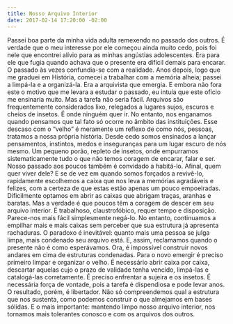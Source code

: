 ```yaml
---
title: Nosso Arquivo Interior
date: 2017-02-14 17:20:00 -02:00
---
```



Passei boa parte da minha vida adulta remexendo no passado dos outros. É verdade que o meu interesse por ele começou ainda muito cedo, pois foi nele que encontrei alívio para as minhas angústias adolescentes. Era para ele que fugia quando <!-- more --> achava que o presente era difícil demais para encarar. O passado às vezes confundia-se com a realidade.
Anos depois, logo que me graduei em História, comecei a trabalhar com a memória alheia; passei a limpá-la e a organizá-la. Era a arquivista que emergia. E embora não fora este o motivo que me levara a estudar o passado, eu intuía que este ofício me ensinaria muito. Mas a tarefa não seria fácil. 
Arquivos são frequentemente considerados lixo, relegados a lugares sujos, escuros e cheios de insetos. É onde ninguém quer ir. No entanto, nos enganamos quando pensamos que tal fato só ocorre no âmbito das instituições. Esse descaso com o “velho” é meramente um reflexo de como nós, pessoas, tratamos a nossa própria história. 
Desde cedo somos ensinados a lançar pensamentos, instintos, medos e inseguranças para um lugar escuro de nós mesmo. Um pequeno porão, repleto de insetos, onde empurramos sistematicamente tudo o que não temos coragem de encarar, falar e ser. Nosso passado aos poucos também é convidado a habitá-lo. Afinal, quem quer viver dele? E se de vez em quando somos forçados a revivê-lo, rapidamente escolhemos a caixa que nos leva a memórias agradáveis e felizes, com a certeza de que estas estão apenas um pouco empoeiradas. Dificilmente optamos em abrir as caixas que abrigam traças, aranhas e baratas. Mas a verdade é que poucos têm a coragem de descer em seu arquivo interior. É trabalhoso, claustrofóbico, requer tempo e disposição. Parece-nos mais fácil simplesmente negá-lo. No entanto, continuamos a empilhar mais e mais caixas sem perceber que sua estrutura já apresenta rachaduras. O paradoxo é inevitável: quanto mais uma pessoa se julga limpa, mais condenado seu arquivo está.
E, assim, reclamamos quando o presente não é como esperávamos. Ora, é impossível construir novos andares em cima de estruturas condenadas. Para o novo emergir é preciso primeiro limpar e organizar o velho. É necessário abrir caixa por caixa, descartar aquelas cujo o prazo de validade tenha vencido, limpá-las e catalogá-las corretamente. É preciso enfrentar a sujeira e os insetos. É necessária força de vontade, pois a tarefa é dispendiosa e pode levar anos. O resultado, porém, é libertador. Não só compreendemos qual a estrutura que nos sustenta, como podemos construir o que almejamos em bases sólidas. E o mais importante: mantendo limpo nosso arquivo interior, nos tornamos mais tolerantes conosco e com os arquivos dos outros.   
  

